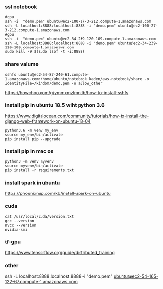 ### ssl notebook
```
#cpu
ssh -i  "demo.pem" ubuntu@ec2-100-27-3-212.compute-1.amazonaws.com
ssh -L localhost:8888:localhost:8888 -i "demo.pem" ubuntu@ec2-100-27-3-212.compute-1.amazonaws.com
#gpu
ssh -i  "demo.pem" ubuntu@ec2-34-239-120-109.compute-1.amazonaws.com
ssh -L localhost:8888:localhost:8888 -i "demo.pem" ubuntu@ec2-34-239-120-109.compute-1.amazonaws.com
sudo kill -9 $(sudo lsof -t -i:8888)
```
### share valume
```
sshfs ubuntu@ec2-54-87-240-61.compute-1.amazonaws.com:/home/ubuntu/notebook kaden/aws-notebook/share -o IdentityFile=/kindom/demo.pem -o allow_other
```

https://howchoo.com/g/ymmxmzlmndb/how-to-install-sshfs


### install pip in ubuntu 18.5 wiht python 3.6

https://www.digitalocean.com/community/tutorials/how-to-install-the-django-web-framework-on-ubuntu-18-04
```
python3.6 -m venv my_env
source my_env/bin/activate
pip install pip --upgrade
```

### install pip in mac os
```
python3 -m venv myvenv 
source myvenv/bin/activate 
pip install -r requirements.txt
```

### install spark in ubuntu

https://phoenixnap.com/kb/install-spark-on-ubuntu



### cuda
```
cat /usr/local/cuda/version.txt
gcc --version
nvcc --version
nvidia-smi
```

### tf-gpu
https://www.tensorflow.org/guide/distributed_training


### other
ssh -L localhost:8888:localhost:8888 -i "demo.pem" ubuntu@ec2-54-165-122-67.compute-1.amazonaws.com

